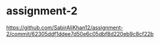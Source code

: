 # assignment-2
https://github.com/SabirAliKhan12/assignment-2/commit/62305ddf1ddee7d50e6c05dbf8d220eb9c8cf22b
